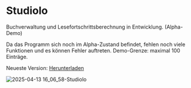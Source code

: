 # Studiolo
Buchverwaltung und Lesefortschrittsberechnung in Entwicklung. (Alpha-Demo)

Da das Programm sich noch im Alpha-Zustand befindet, fehlen noch viele Funktionen und es können Fehler auftreten. 
Demo-Grenze: maximal 100 Einträge.

Neueste Version: [Herunterladen](https://github.com/Alsweider/Studiolo/releases/latest)


![2025-04-13 16_06_58-Studiolo](https://github.com/user-attachments/assets/02078156-a41b-46ae-9742-d5df36f685c0)

